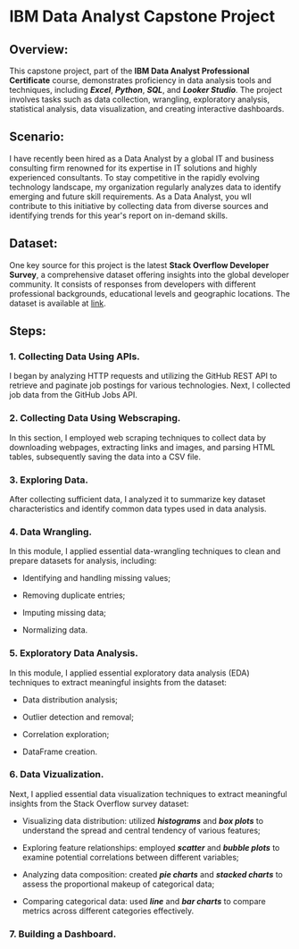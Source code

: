 # IBM Data Analyst Capstone Project

## Overview:

This capstone project, part of the **IBM Data Analyst Professional Certificate** course, demonstrates proficiency in data analysis tools and techniques, including **_Excel_**, **_Python_**, **_SQL_**, and **_Looker Studio_**. The project involves tasks such as data collection, wrangling, exploratory analysis, statistical analysis, data visualization, and creating interactive dashboards. 

## Scenario:

I have recently been hired as a Data Analyst by a global IT and business consulting firm renowned for its expertise in IT solutions and highly experienced consultants. To stay competitive in the rapidly evolving technology landscape, my organization regularly analyzes data to identify emerging and future skill requirements. As a Data Analyst, you wll contribute to this initiative by collecting data from diverse sources and identifying trends for this year's report on in-demand skills. 

## Dataset:

One key source for this project is the latest **Stack Overflow Developer Survey**, a comprehensive dataset offering insights into the global developer community. It consists of responses from developers with different professional backgrounds, educational levels and geographic locations. The dataset is available at [link](https://stackoverflow.blog/2024/08/06/2024-developer-survey/).

## Steps:

### 1. Collecting Data Using APIs.

I began by analyzing HTTP requests and utilizing the GitHub REST API to retrieve and paginate job postings for various technologies. Next, I collected job data from the GitHub Jobs API.

### 2. Collecting Data Using Webscraping.

In this section, I employed web scraping techniques to collect data by downloading webpages, extracting links and images, and parsing HTML tables, subsequently saving the data into a CSV file.

### 3. Exploring Data.

After collecting sufficient data, I analyzed it to summarize key dataset characteristics and identify common data types used in data analysis.

### 4. Data Wrangling.

In this module, I applied essential data-wrangling techniques to clean and prepare datasets for analysis, including:

- Identifying and handling missing values;

- Removing duplicate entries;

- Imputing missing data;

- Normalizing data.

### 5. Exploratory Data Analysis.

In this module, I applied essential exploratory data analysis (EDA) techniques to extract meaningful insights from the dataset:
  
- Data distribution analysis;

- Outlier detection and removal;

- Correlation exploration;

- DataFrame creation.

### 6. Data Vizualization.

Next, I applied essential data visualization techniques to extract meaningful insights from the Stack Overflow survey dataset:

- Visualizing data distribution: utilized **_histograms_** and **_box plots_** to understand the spread and central tendency of various features;

- Exploring feature relationships: employed **_scatter_** and **_bubble plots_** to examine potential correlations between different variables;

- Analyzing data composition: created **_pie charts_** and **_stacked charts_** to assess the proportional makeup of categorical data;

- Comparing categorical data: used **_line_** and **_bar charts_** to compare metrics across different categories effectively.

### 7. Building a Dashboard.
